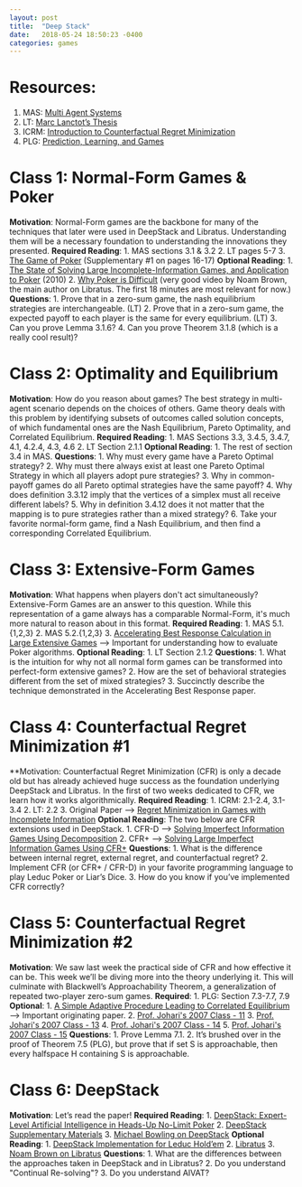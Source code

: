```yaml
---
layout: post
title:  "Deep Stack"
date:   2018-05-24 18:50:23 -0400
categories: games
---
```


# Resources:
1. MAS: [Multi Agent Systems](http://www.masfoundations.org/mas.pdf)
2. LT: [Marc Lanctot’s Thesis](http://mlanctot.info/files/papers/PhD_Thesis_MarcLanctot.pdf)
3. ICRM: [Introduction to Counterfactual Regret Minimization](http://modelai.gettysburg.edu/2013/cfr/cfr.pdf**)
4. PLG: [Prediction, Learning, and Games](http://www.ii.uni.wroc.pl/~lukstafi/pmwiki/uploads/AGT/Prediction_Learning_and_Games.pdf)

# Class 1: Normal-Form Games & Poker
  **Motivation**: Normal-Form games are the backbone for many of the techniques that later were used in DeepStack and Libratus. Understanding them will be a necessary foundation to understanding the innovations they presented.
  **Required Reading**:
    1. MAS sections 3.1 & 3.2
    2. LT pages 5-7
    3. [The Game of Poker](https://arxiv.org/pdf/1701.01724.pdf) (Supplementary #1 on pages 16-17)
  **Optional Reading**:
    1. [The State of Solving Large Incomplete-Information Games, and Application to Poker](https://www.cs.cmu.edu/~sandholm/solving%20games.aimag11.pdf) (2010)
    2. [Why Poker is Difficult](https://www.youtube.com/watch?v=2dX0lwaQRX0) (very good video by Noam Brown, the main author on Libratus. The first 18 minutes are most relevant for now.)
  **Questions**:
    1. Prove that in a zero-sum game, the nash equilibrium strategies are interchangeable. (LT)
    2. Prove that in a zero-sum game, the expected payoff to each player is the same for every equilibrium. (LT)
    3. Can you prove Lemma 3.1.6?
    4. Can you prove Theorem 3.1.8 (which is a really cool result)? 

# Class 2: Optimality and Equilibrium 
  **Motivation**: How do you reason about games? The best strategy in multi-agent scenario depends on the choices of others. Game theory deals with this problem by identifying subsets of outcomes called solution concepts, of which fundamental ones are the Nash Equilibrium, Pareto Optimality, and Correlated Equilibrium.
  **Required Reading**:
    1. MAS Sections 3.3, 3.4.5, 3.4.7, 4.1, 4.2.4, 4.3, 4.6
    2. LT Section 2.1.1
  **Optional Reading**:
    1. The rest of section 3.4 in MAS.
  **Questions**:
    1. Why must every game have a Pareto Optimal strategy?
    2. Why must there always exist at least one Pareto Optimal Strategy in which all players adopt pure strategies?
    3. Why in common-payoff games do all Pareto optimal strategies have the same payoff?
    4. Why does definition 3.3.12 imply that the vertices of a simplex must all receive different labels?
    5. Why in definition 3.4.12 does it not matter that the mapping is to pure strategies rather than a mixed strategy?
    6. Take your favorite normal-form game, find a Nash Equilibrium, and then find a corresponding Correlated Equilibrium.

# Class 3: Extensive-Form Games
  **Motivation**: What happens when players don't act simultaneously? Extensive-Form Games are an answer to this question. While this representation of a game always has a comparable Normal-Form, it's much more natural to reason about in this format.
  **Required Reading**:
    1. MAS 5.1.{1,2,3}
    2. MAS 5.2.{1,2,3}
    3. [Accelerating Best Response Calculation in Large Extensive Games](http://martin.zinkevich.org/publications/ijcai2011_rgbr.pdf) --> Important for understanding how to evaluate Poker algorithms.
  **Optional Reading**: 
    1. LT Section 2.1.2
  **Questions**:
	  1. What is the intuition for why not all normal form games can be transformed into perfect-form extensive games?
	  2. How are the set of behavioral strategies different from the set of mixed strategies?
	  3. Succinctly describe the technique demonstrated in the Accelerating Best Response paper.

# Class 4: Counterfactual Regret Minimization #1
  **Motivation: Counterfactual Regret Minimization (CFR) is only a decade old 
  but has already achieved huge success as the foundation underlying DeepStack 
  and Libratus. In the first of two weeks dedicated to CFR, we learn how it 
  works algorithmically.
  **Required Reading**:
    1. ICRM: 2.1-2.4, 3.1-3.4
    2. LT: 2.2
    3. Original Paper --> [Regret Minimization in Games with Incomplete Information](http://poker.cs.ualberta.ca/publications/NIPS07-cfr.pdf)
  **Optional Reading**: The two below are CFR extensions used in DeepStack.
    1. CFR-D --> [Solving Imperfect Information Games Using Decomposition](https://pdfs.semanticscholar.org/8216/0cbdcbeb13d53db85da928d8c42a789fdd69.pdf)
    2. CFR+ --> [Solving Large Imperfect Information Games Using CFR+](https://arxiv.org/pdf/1407.5042.pdf)
  **Questions**:
    1. What is the difference between internal regret, external regret, and counterfactual regret?
    2. Implement CFR (or CFR+ / CFR-D) in your favorite programming language to play Leduc Poker or Liar’s Dice. 
    3. How do you know if you’ve implemented CFR correctly?

# Class 5: Counterfactual Regret Minimization #2
  **Motivation**: We saw last week the practical side of CFR and how effective it 
  can be. This week we’ll be diving more into the theory underlying it. This 
  will culminate with Blackwell’s Approachability Theorem, a generalization of 
  repeated two-player zero-sum games.
  **Required**:
    1. PLG: Section 7.3-7.7, 7.9
  **Optional**:
    1. [A Simple Adaptive Procedure Leading to Correlated Equilibrium](http://wwwf.imperial.ac.uk/~dturaev/Hart0.pdf) --> Important originating paper.
    2. [Prof. Johari's 2007 Class - 11](http://web.stanford.edu/~rjohari/teaching/notes/336_lecture11_2007.pdf)
    3. [Prof. Johari's 2007 Class - 13](http://web.stanford.edu/~rjohari/teaching/notes/336_lecture13_2007.pdf)
    4. [Prof. Johari's 2007 Class - 14](http://web.stanford.edu/~rjohari/teaching/notes/336_lecture14_2007.pdf)
    5. [Prof. Johari's 2007 Class - 15](http://web.stanford.edu/~rjohari/teaching/notes/336_lecture15_2007.pdf)
  **Questions**:
    1. Prove Lemma 7.1.
    2. It’s brushed over in the proof of Theorem 7.5 (PLG), but prove that if set S is approachable, then every halfspace H containing S is approachable.
    
# Class 6: DeepStack
  **Motivation**: Let’s read the paper!
  **Required Reading**:
    1. [DeepStack: Expert-Level Artificial Intelligence in Heads-Up No-Limit Poker](https://static1.squarespace.com/static/58a75073e6f2e1c1d5b36630/t/58b7a3dce3df28761dd25e54/1488430045412/DeepStack.pdf)
    2. [DeepStack Supplementary Materials](https://static1.squarespace.com/static/58a75073e6f2e1c1d5b36630/t/58bed28de3df287015e43277/1488900766618/DeepStackSupplement.pdf)
    3. [Michael Bowling on DeepStack](https://vimeo.com/212288252)
  **Optional Reading**:
    1. [DeepStack Implementation for Leduc Hold’em](https://github.com/lifrordi/DeepStack-Leduc)
    2. [Libratus](http://www.cs.cmu.edu/~sandholm/safeAndNested.aaa17WS.pdf)
    3. [Noam Brown on Libratus](https://www.youtube.com/watch?v=2dX0lwaQRX0)
  **Questions**:
    1. What are the differences between the approaches taken in DeepStack and in Libratus?
    2. Do you understand "Continual Re-solving"?
    3. Do you understand AIVAT?
